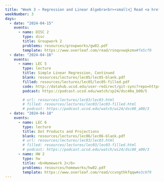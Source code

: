 ```yaml
---
title: "Week 3 – Regression and Linear Algebra<br><small>📘 Read <a href='resources/notes/notes_chapter_2.pdf#page=7'>Note 2, Pages 7-13</a> and take a look at the <a href='faqs'>Week 2 Lecture FAQs</a>.</small>"
weekNumber: 3
days:
  - date: "2024-04-15"
    events:
      - name: DISC 2
        type: disc
        title: Groupwork 2
        problems: resources/groupworks/gw02.pdf
        template: https://www.overleaf.com/read/rsnqvvwqkzmx#fe5cf0
  - date: "2024-04-16"
    events:
      - name: LEC 5
        type: lecture
        title: Simple Linear Regression, Continued
        blank: resources/lectures/lec05/lec05-blank.pdf
        filled: resources/lectures/lec05/lec05-filled.pdf
        code: http://datahub.ucsd.edu/user-redirect/git-sync?repo=https://github.com/dsc-courses/dsc40a-2024-sp&subPath=lectures/lec05/lec05-code.ipynb
        podcast: https://podcast.ucsd.edu/watch/sp24/dsc40a_b00/5

        # url: resources/lectures/lec03/lec03.html
        # filled: resources/lectures/lec03/lec03-filled.html
        # podcast: https://podcast.ucsd.edu/watch/wi24/dsc80_a00/3
  - date: "2024-04-18"
    events:
      - name: LEC 6
        type: lecture
        title: Dot Products and Projections
        blank: resources/lectures/lec06/lec06-blank.pdf
        # url: resources/lectures/lec03/lec03.html
        # filled: resources/lectures/lec03/lec03-filled.html
        # podcast: https://podcast.ucsd.edu/watch/wi24/dsc80_a00/3
      - name: HW 2
        type: hw
        title: <b>Homework 2</b>
        problems: resources/homeworks/hw02.pdf
        template: https://www.overleaf.com/read/ccvngthkfqqw#e3c6f9
---
```

